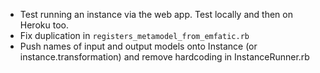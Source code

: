* Test running an instance via the web app. Test locally and then on Heroku too.
* Fix duplication in `registers_metamodel_from_emfatic.rb`
* Push names of input and output models onto Instance (or instance.transformation) and remove hardcoding in InstanceRunner.rb